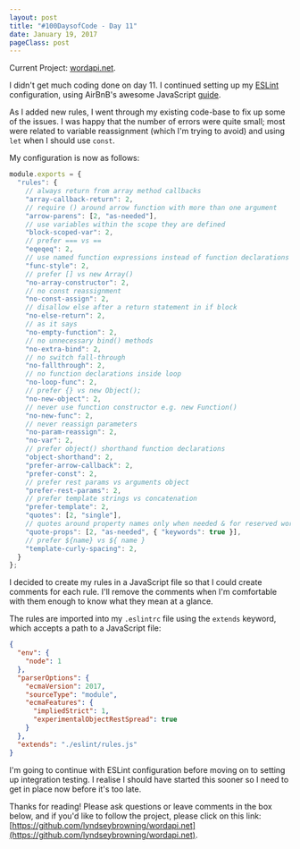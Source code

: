 ```yaml
---
layout: post
title: "#100DaysofCode - Day 11"
date: January 19, 2017
pageClass: post
---
```


Current Project: [wordapi.net](https://github.com/lyndseybrowning/wordapi.net).

I didn't get much coding done on day 11. I continued setting up my [ESLint](http://eslint.org/docs/rules/) configuration, using AirBnB's awesome JavaScript [guide](https://github.com/airbnb/javascript).

As I added new rules, I went through my existing code-base to fix up some of the issues. I was happy that the number of errors were quite small; most were related to variable reassignment (which I'm trying to avoid) and using ```let``` when I should use ```const```.

My configuration is now as follows:

```javascript
module.exports = {
  "rules": {
    // always return from array method callbacks
    "array-callback-return": 2,  
    // require () around arrow function with more than one argument
    "arrow-parens": [2, "as-needed"],
    // use variables within the scope they are defined
    "block-scoped-var": 2,
    // prefer === vs ==
    "eqeqeq": 2,
    // use named function expressions instead of function declarations
    "func-style": 2,
    // prefer [] vs new Array()
    "no-array-constructor": 2,
    // no const reassignment
    "no-const-assign": 2,
    // disallow else after a return statement in if block
    "no-else-return": 2,
    // as it says
    "no-empty-function": 2,
    // no unnecessary bind() methods
    "no-extra-bind": 2,
    // no switch fall-through
    "no-fallthrough": 2,
    // no function declarations inside loop
    "no-loop-func": 2,
    // prefer {} vs new Object();
    "no-new-object": 2,
    // never use function constructor e.g. new Function()
    "no-new-func": 2,
    // never reassign parameters
    "no-param-reassign": 2,
    "no-var": 2,
    // prefer object() shorthand function declarations
    "object-shorthand": 2,
    "prefer-arrow-callback": 2,
    "prefer-const": 2,
    // prefer rest params vs arguments object
    "prefer-rest-params": 2,
    // prefer template strings vs concatenation
    "prefer-template": 2,
    "quotes": [2, "single"],
    // quotes around property names only when needed & for reserved words
    "quote-props": [2, "as-needed", { "keywords": true }],
    // prefer ${name} vs ${ name }
    "template-curly-spacing": 2,
  }
};
```

I decided to create my rules in a JavaScript file so that I could create comments for each rule. I'll remove the comments when I'm comfortable with them enough to know what they mean at a glance.

The rules are imported into my ```.eslintrc``` file using the ```extends``` keyword, which accepts a path to a JavaScript file:

```json
{
  "env": {
    "node": 1
  },
  "parserOptions": {
    "ecmaVersion": 2017,
    "sourceType": "module",
    "ecmaFeatures": {
      "impliedStrict": 1,
      "experimentalObjectRestSpread": true
    }
  },
  "extends": "./eslint/rules.js"
}
```

I'm going to continue with ESLint configuration before moving on to setting up integration testing. I realise I should have started this sooner so I need to get in place now before it's too late.

Thanks for reading! Please ask questions or leave comments in the box below, and if you'd like to follow the project, please click on this link: [https://github.com/lyndseybrowning/wordapi.net](https://github.com/lyndseybrowning/wordapi.net).
